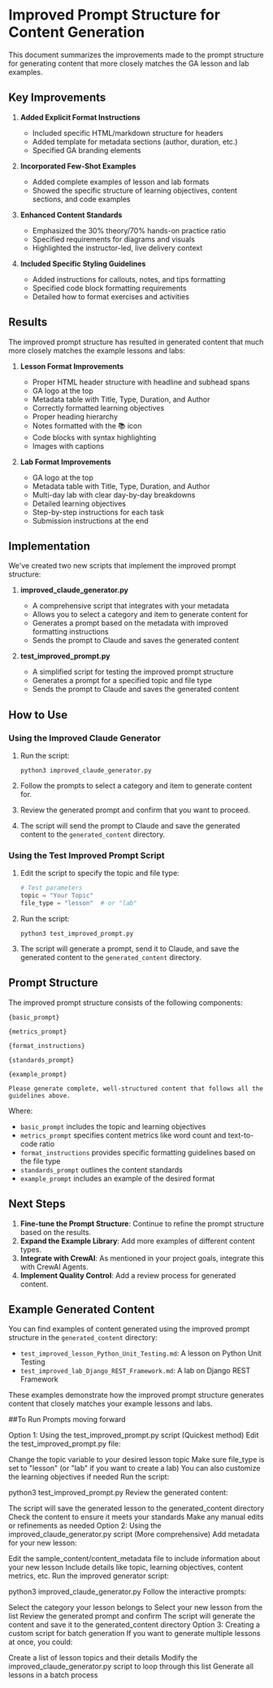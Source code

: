 # Improved Prompt Structure for Content Generation

This document summarizes the improvements made to the prompt structure for generating content that more closely matches the GA lesson and lab examples.

## Key Improvements

1. **Added Explicit Format Instructions**
   - Included specific HTML/markdown structure for headers
   - Added template for metadata sections (author, duration, etc.)
   - Specified GA branding elements

2. **Incorporated Few-Shot Examples**
   - Added complete examples of lesson and lab formats
   - Showed the specific structure of learning objectives, content sections, and code examples

3. **Enhanced Content Standards**
   - Emphasized the 30% theory/70% hands-on practice ratio
   - Specified requirements for diagrams and visuals
   - Highlighted the instructor-led, live delivery context

4. **Included Specific Styling Guidelines**
   - Added instructions for callouts, notes, and tips formatting
   - Specified code block formatting requirements
   - Detailed how to format exercises and activities

## Results

The improved prompt structure has resulted in generated content that much more closely matches the example lessons and labs:

1. **Lesson Format Improvements**
   - Proper HTML header structure with headline and subhead spans
   - GA logo at the top
   - Metadata table with Title, Type, Duration, and Author
   - Correctly formatted learning objectives
   - Proper heading hierarchy
   - Notes formatted with the 📚 icon
   - Code blocks with syntax highlighting
   - Images with captions

2. **Lab Format Improvements**
   - GA logo at the top
   - Metadata table with Title, Type, Duration, and Author
   - Multi-day lab with clear day-by-day breakdowns
   - Detailed learning objectives
   - Step-by-step instructions for each task
   - Submission instructions at the end

## Implementation

We've created two new scripts that implement the improved prompt structure:

1. **improved_claude_generator.py**
   - A comprehensive script that integrates with your metadata
   - Allows you to select a category and item to generate content for
   - Generates a prompt based on the metadata with improved formatting instructions
   - Sends the prompt to Claude and saves the generated content

2. **test_improved_prompt.py**
   - A simplified script for testing the improved prompt structure
   - Generates a prompt for a specified topic and file type
   - Sends the prompt to Claude and saves the generated content

## How to Use

### Using the Improved Claude Generator

1. Run the script:
   ```
   python3 improved_claude_generator.py
   ```

2. Follow the prompts to select a category and item to generate content for.

3. Review the generated prompt and confirm that you want to proceed.

4. The script will send the prompt to Claude and save the generated content to the `generated_content` directory.

### Using the Test Improved Prompt Script

1. Edit the script to specify the topic and file type:
   ```python
   # Test parameters
   topic = "Your Topic"
   file_type = "lesson"  # or "lab"
   ```

2. Run the script:
   ```
   python3 test_improved_prompt.py
   ```

3. The script will generate a prompt, send it to Claude, and save the generated content to the `generated_content` directory.

## Prompt Structure

The improved prompt structure consists of the following components:

```
{basic_prompt}

{metrics_prompt}

{format_instructions}

{standards_prompt}

{example_prompt}

Please generate complete, well-structured content that follows all the guidelines above.
```

Where:
- `basic_prompt` includes the topic and learning objectives
- `metrics_prompt` specifies content metrics like word count and text-to-code ratio
- `format_instructions` provides specific formatting guidelines based on the file type
- `standards_prompt` outlines the content standards
- `example_prompt` includes an example of the desired format

## Next Steps

1. **Fine-tune the Prompt Structure**: Continue to refine the prompt structure based on the results.
2. **Expand the Example Library**: Add more examples of different content types.
3. **Integrate with CrewAI**: As mentioned in your project goals, integrate this with CrewAI Agents.
4. **Implement Quality Control**: Add a review process for generated content.

## Example Generated Content

You can find examples of content generated using the improved prompt structure in the `generated_content` directory:

- `test_improved_lesson_Python_Unit_Testing.md`: A lesson on Python Unit Testing
- `test_improved_lab_Django_REST_Framework.md`: A lab on Django REST Framework

These examples demonstrate how the improved prompt structure generates content that closely matches your example lessons and labs.


##To Run Prompts moving forward

Option 1: Using the test_improved_prompt.py script (Quickest method)
Edit the test_improved_prompt.py file:

Change the topic variable to your desired lesson topic
Make sure file_type is set to "lesson" (or "lab" if you want to create a lab)
You can also customize the learning objectives if needed
Run the script:

python3 test_improved_prompt.py
Review the generated content:

The script will save the generated lesson to the generated_content directory
Check the content to ensure it meets your standards
Make any manual edits or refinements as needed
Option 2: Using the improved_claude_generator.py script (More comprehensive)
Add metadata for your new lesson:

Edit the sample_content/content_metadata file to include information about your new lesson
Include details like topic, learning objectives, content metrics, etc.
Run the improved generator script:

python3 improved_claude_generator.py
Follow the interactive prompts:

Select the category your lesson belongs to
Select your new lesson from the list
Review the generated prompt and confirm
The script will generate the content and save it to the generated_content directory
Option 3: Creating a custom script for batch generation
If you want to generate multiple lessons at once, you could:

Create a list of lesson topics and their details
Modify the improved_claude_generator.py script to loop through this list
Generate all lessons in a batch process